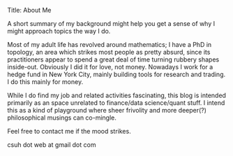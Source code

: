 Title: About Me

A short summary of my background might help you get a sense of why I might approach topics the way I do.  

Most of my adult life has revolved around mathematics; I have a PhD in topology, an area which strikes most people as pretty absurd, since its practitioners appear to spend a great deal of time turning rubbery shapes inside-out.  Obviously I did it for love, not money.  Nowadays I work for a hedge fund in New York City, mainly building tools for research and trading.  I do this mainly for money.

While I do find my job and related activities fascinating, this blog is intended primarily as an space unrelated to finance/data science/quant stuff.  I intend this as a kind of playground where sheer frivolity and more deeper(?) philosophical musings can co-mingle.  

Feel free to contact me if the mood strikes.

csuh dot web at gmail dot com  
